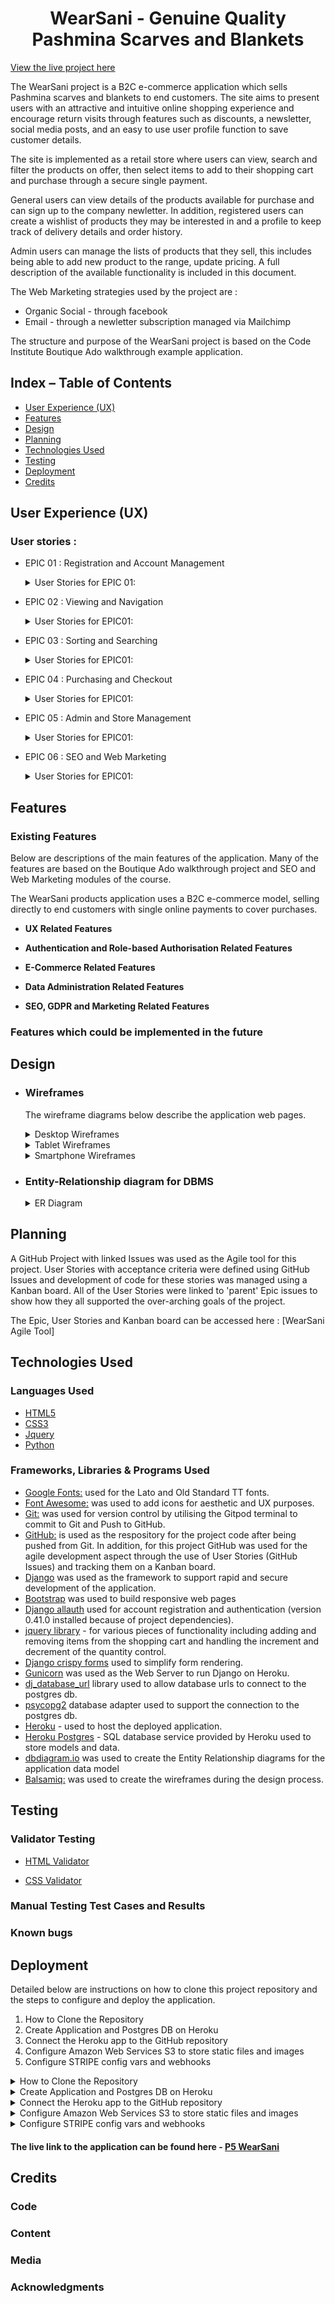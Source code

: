 <h1 align="center">WearSani - Genuine Quality Pashmina Scarves and Blankets</h1>

[View the live project here](https://pp5-wearsani.herokuapp.com/)

The WearSani project is a B2C e-commerce application which sells Pashmina scarves and blankets to end customers.  The site aims to present users with an attractive and intuitive online shopping experience and encourage return visits through features such as discounts, a newsletter, social media posts, and an easy to use user profile function to save customer details.

The site is implemented as a retail store where users can view, search and filter the products on offer, then select items to add to their shopping cart and purchase through a secure single payment.

General users can view details of the products available for purchase and can sign up to the company newletter. In addition, registered users can create a wishlist of products they may be interested in and a profile to keep track of delivery details and order history.

Admin users can manage the lists of products that they sell, this includes being able to add new product to the range, update pricing. A full description of the available functionality is included in this document.

The Web Marketing strategies used by the project are :
- Organic Social - through facebook
- Email - through a newletter subscription managed via Mailchimp

The structure and purpose of the WearSani project is based on the Code Institute Boutique Ado walkthrough example application.

<!-- ![Mockup](Sample image of index page) -->

## Index – Table of Contents
* [User Experience (UX)](#user-experience-ux) 
* [Features](#features)
* [Design](#design)
* [Planning](#planning)
* [Technologies Used](#technologies-used)
* [Testing](#testing)
* [Deployment](#deployment)
* [Credits](#credits)

## User Experience (UX)

### User stories :

* EPIC 01 : Registration and Account Management
  <details>
      <summary>User Stories for EPIC 01: </summary>

  - US101 : Register for an account
      - As a **site user** I can **register for an account** so that **I can view my profile and purchasing history**
  - US102 : login and logout
      - As a **site user** I can **easily login or logout** so that **I can access my personal account information**
  - US103 : reset password
      - As a **site user** I can **easily reset my password in case I forget** so that **I can recover access to my account**
  - US104 : confirm registration via email
      - As a **site user** I can **receive an email confirmation after registering** so that **I can verify that my account registration was successful**
  - US105 : access user profile
      - As a **site user** I can **access my personalized user profile** so that **I can view my personal order history and order confirmations and my payment information**

  </details>

* EPIC 02 : Viewing and Navigation
  <details>
      <summary>User Stories for EPIC01: </summary>

  - US201 : View a list of products
      - As a **site user** I can **view a list of products** so that **I can select some to purchase**
  - US202 : View individual product details
      - As a **site user** I can **view details for a specific product** so that **I can see the description, rating, available sizes and pricing**
  - US203 : View discounted items
      - As a **site user** I can **easily identify discounted items** so that **I can take advantage of savings on product I want to purchase**
  - US204 : View shopping cart total
      - As a **site user** I can **easily view the total of my purchases at any time** so that **I can avoid over-spending**
  - US205 : Like a product
      - As a **site user** I can **'like' a product** so that **it is added to my  wishlist in my personal profile**
  - US206 : Easily understand purpose of website and how to navigate
      - As a **site user** I can **quickly identify what the website is selling and easily navigate the pages** so that **I can quickly find the information and functionality I am looking for**
  - US207 : View wishlist / liked items
      - As a **site user** I can **view my wishlist** so that **I can see prints I have 'liked'**
  - US208 : View products by category
      - As a **site user** I can **view a specific category of product** so that **I can quickly narrow down the range of product I am interested in**
  - US209 : Handle 404 and 500 errors 
      - As a **site user** I can **return to Home after http 404 or 500 response** so that **I feel I am still working within the website and can navigate easily**

  </details>

* EPIC 03 : Sorting and Searching
  <details>
      <summary>User Stories for EPIC01: </summary>

  - US301 : Sort list of available products
      - As a **site user** I can **sort the list of available products** so that **I can easily identify the best rated and categorically sorted products**
  - US302 : Sort a specific category of product
      - As a **site user** I can **sort a specific category of product** so that **I can find the best-rated product in a specific category or sort the products in the category or sort the products in that category by title**
  - US303 : Sort multiple categories of products simultaneously
      - As a **site user** I can **sort multiple categories of products simultaneously** so that **I can find the best-rated product in a specific category, or sort the products across broad categories**
  - US304 : search for a product by price or raw material
      - As a **site user** I can **search for a product by price or raw material** so that **I can find a specific product to purchase**
  - US305 : view search results and the number of items found
      - As a **site user** I can **easily view what I've searched for and the number of results** so that **I can quickly decide whether the product I want is available**

  </details>

* EPIC 04 : Purchasing and Checkout
  <details>
      <summary>User Stories for EPIC01: </summary>

  - US401 : Add items to shopping cart
      - As a **site user** I can **add items to my shopping cart** so that **I can choose multiple items to purchase**
  - US402 : Modify cart contents and remove items from the cart
      - As a **site user** I can **modify cart quantities and remove items from the shopping cart** so that **manage the contents of my shopping cart and rectify any mistakes in selecting purchases**
  - US403 : View notifications of user interactions
      - As a **site user** I can **get notifications on screen of my actions** so that **I can easily understand my interactions with the website and their consequences**
  - US404 : Finalize order through the checkout page
      - As a **site user** I can **complete my order by going through the checkout page** so that **I can see a final total, a summary of my order and I can specify a delivery address and payment details**
  - US405 : Implement a secure payment process
      - As a **site user** I can **enter my payment details** so that **my payment is secure**
  - US406 : View an order confirmation after checkout
      - As a **site user** I can **view an order confirmation after checkout** so that **I can see what was ordered and total costs**
  - US407 : Receive an email confirmation after checking out
      - As a **site user** I can **receive an email confirmation after checking out** so that **I have a record of my purchases**

  </details>

* EPIC 05 : Admin and Store Management
  <details>
      <summary>User Stories for EPIC01: </summary>

  - US501 : Add a product
      - As a **site admin** I can **add a product** so that **I can sell new items in my store**
  - US502 : Edit / update details for a product
      - As a **site admin** I can **edit / update details for a product** so that **I can change or amend the title, image, discount setting and other attributes**
  - US503 : Delete a product
      - As a **site admin** I can **delete a product** so that **I can remove the product for sale**
  - US504 : Edit / update details for a product size option
      - As a **site admin** I can **edit / update details for a product size option** so that **I can change or amend the price**


  </details>

* EPIC 06 : SEO and Web Marketing
  <details>
      <summary>User Stories for EPIC01: </summary>

  - US601 : Subscribe to newsletter
      - As a **site user** I can **subscribe to the company newsletter** so that **I can keep up with company news and offers**
  - US602 : View company facebook page
      - As a **site user** I can **find the company on facebook** so that **I can keep up to date with company posts**
  - US603 : SEO
      - As a **site user** I can **find the site through web searches** so that **I can easily access the site**
  - US604 : View privacy policy
      - As a **site user** I can **view the company privacy policy** so that **I can see the company is GDPR compliant**

  </details>


## Features

### Existing Features

Below are descriptions of the main features of the application.  Many of the features are based on the Boutique Ado walkthrough project and SEO and Web Marketing modules of the course.  

The WearSani products application uses a B2C e-commerce model, selling directly to end customers with single online payments to cover purchases.

- **UX Related Features**
    
    
- **Authentication and Role-based Authorisation Related Features**
    
    
- **E-Commerce Related Features**
    
    
- **Data Administration Related Features**
    
    
- **SEO, GDPR and Marketing Related Features**


### Features which could be implemented in the future


## Design

-   ### Wireframes

    The wireframe diagrams below describe the application web pages.  

    <details>
    <summary>Desktop Wireframes</summary>

    <!-- ![Desktop Wireframes](wireframes-desktop) -->
    </details>
    <details>
    <summary>Tablet Wireframes</summary>

    <!-- ![Tablet Wireframes](wireframes-ipad) -->
    </details>
    <details>
    <summary>Smartphone Wireframes</summary>

    <!-- ![Smartphone Wireframes](wireframes-smartphone) -->
    </details>


-   ### Entity-Relationship diagram for DBMS


    <details>
    <summary>ER Diagram</summary>

    <!-- ![ER Diagrams1](entity-relationship-diagrams) -->
    </details>

## Planning

A GitHub Project with linked Issues was used as the Agile tool for this project.  User Stories with acceptance criteria were defined using GitHub Issues and development of code for these stories was managed using a Kanban board.  All of the User Stories were linked to 'parent' Epic issues to show how they all supported the over-arching goals of the project.

The Epic, User Stories and Kanban board can be accessed here : [WearSani Agile Tool]<!-- (Link to project of github) -->


## Technologies Used

### Languages Used 

-   [HTML5](https://en.wikipedia.org/wiki/HTML5)
-   [CSS3](https://en.wikipedia.org/wiki/Cascading_Style_Sheets)
-   [Jquery](https://jquery.com/) 
-   [Python](https://www.python.org/)

### Frameworks, Libraries & Programs Used  

-   [Google Fonts:](https://fonts.google.com/) used for the Lato and Old Standard TT fonts.
-   [Font Awesome:](https://fontawesome.com/) was used to add icons for aesthetic and UX purposes.
-   [Git:](https://git-scm.com/) was used for version control by utilising the Gitpod terminal to commit to Git and Push to GitHub.
-   [GitHub:](https://github.com/) is used as the respository for the project code after being pushed from Git. In addition, for this project GitHub was used for the agile development aspect through the use of User Stories (GitHub Issues) and tracking them on a Kanban board.
-   [Django](https://www.djangoproject.com/) was used as the framework to support rapid and secure development of the application.
-   [Bootstrap](https://getbootstrap.com/) was used to build responsive web pages
-   [Django allauth](https://django-allauth.readthedocs.io/en/latest/index.html) used for account registration and authentication (version 0.41.0 installed because of project dependencies).
-   [jquery library](https://code.jquery.com/jquery-3.4.1.min.js) - for various pieces of functionality including adding and removing items from the shopping cart and handling the increment and decrement of the quantity control.
-   [Django crispy forms](https://django-crispy-forms.readthedocs.io/en/latest/) used to simplify form rendering.
-   [Gunicorn](https://gunicorn.org/) was used as the Web Server to run Django on Heroku.
-   [dj_database_url](https://pypi.org/project/dj-database-url/) library used to allow database urls to connect to the postgres db.
-   [psycopg2](https://pypi.org/project/psycopg2/) database adapter used to support the connection to the postgres db.
-   [Heroku](https://www.heroku.com) - used to host the deployed application.
-   [Heroku Postgres](https://www.heroku.com/postgres) - SQL database service provided by Heroku used to store models and data.
-   [dbdiagram.io](https://dbdiagram.io/home) was used to create the Entity Relationship diagrams for the application data model
-   [Balsamiq:](https://balsamiq.com/) was used to create the wireframes during the design process.


## Testing

### Validator Testing 

- [HTML Validator](https://validator.w3.org/)


- [CSS Validator](https://jigsaw.w3.org/css-validator/)

### Manual Testing Test Cases and Results 

### Known bugs

## Deployment 

Detailed below are instructions on how to clone this project repository and the steps to configure and deploy the application.  

1. How to Clone the Repository
2. Create Application and Postgres DB on Heroku
3. Connect the Heroku app to the GitHub repository 
4. Configure Amazon Web Services S3 to store static files and images
5. Configure STRIPE config vars and webhooks


<details>
<summary>How to Clone the Repository</summary>

- Go to the https://github.com/nofursad/pp5-wearsani.git repository on GitHub 
- Click the "Code" button to the right of the screen, click HTTPs and copy the link there
- Open a GitBash terminal and navigate to the directory where you want to locate the clone
- On the command line, type "git clone" then paste in the copied url and press the Enter key to begin the clone process
- To install the packages required by the application use the command : pip install -r requirements.txt
- When developing and running the application locally set DEBUG=True in the settings.py file
- Changes made to the local clone can be pushed back to the repository using the following commands :

  - git add *filenames*  (or "." to add all changed files)
  - git commit -m *"text message describing changes"*
  - git push

- N.B. Any changes pushed to the master branch will take effect on the live project once the application is re-deployed from Heroku
- N.B. Be careful not to upload DEBUG=True in the settings.py file to GitHub - this setting should only be used locally.
</details>

<details>
<summary>Create Application and Postgres DB on Heroku</summary>

- Log in to Heroku at https://heroku.com - create an account if needed.
- From the Heroku dashboard, click the Create new app button.  For a new account an icon will be visible on screen to allow you to Create an app, otherwise a link to this function is located under the New dropdown menu at the top right of the screen.
- On the Create New App page, enter a unique name for the application and select region.  Then click Create app.
- On the Application Configuration page for the new app, click on the Resources tab.
- In the Add-ons search bar enter "Postgres" and select "Heroku Postgres" from the list - click the "Submit Order Form" button on the pop-up dialog.
- Next, click on Settings on the Application Configuration page and click on the "Reveal Config Vars" button - check the DATABASE_URL has been automatically set up. 
- Add a new Config Var called DISABLE_COLLECTSTATIC and assign it a value of 1.
- Add a new Config Var called SECRET_KEY and assign it a value - any random string of letters, digits and symbols.
- The settings.py file should be updated to use the DATABASE_URL and SECRET_KEY environment variable values as follows :

  - DATABASES = {'default': dj_database_url.parse(os.environ.get('DATABASE_URL'))}

  - SECRET_KEY = os.environ.get('SECRET_KEY')

- In Gitpod, in the project terminal window, to initialize the data model in the postgres database, run the command : python3 manage.py migrate 
- Set up and admin user in the postgres db using the command : python3 manage.py createsuperuser
- Set DEBUG flag to False in settings.py
- Commit and push any local changes to GitHub.
- In order to be able to run the application on localhost, add SECRECT_KEY and DATABASE_URL and their values to env.py
</details>

<details>
<summary>Connect the Heroku app to the GitHub repository</summary>

- Go to the Application Configuration page for the application on Heroku and click on the Deploy tab.
- Select GitHub as the Deployment Method and if prompted, confirm that you want to connect to GitHub. Enter the name of the github repository (the one used for this project is (https://github.com/nofursad/pp5-wearsani.git) and click on Connect to link up the Heroku app to the GitHub repository code.
- Scroll down the page and choose to either Automatically Deploy each time changes are pushed to GitHub, or Manually deploy - for this project Manual Deploy was selected.
- The application can be run from the Application Configuration page by clicking on the Open App button.
- The live link for this project is (https://pp5-wearsani.herokuapp.com/)
</details>

<details>
<summary>Configure Amazon Web Services S3 to store static files and images</summary>

- Log on to AWS account on aws.amazon.com - create an account if necessary
- From the dashboard access the S3 services
- Create a new 'bucket', it is recommended to give this a name similar to your application to make it easy to remember and use, choose a region close to you, uncheck "Block all public access" and acknowledge that the bucket will be public.  Next, click on the new bucket to configure it.
- Go to the properties tab and turn on static website hosting, fill in default values for index and error document settings - e.g. index.html and error.html and click on Save.
- Go to the permissions tab and make 3 changes to configure the bucket :

    - Step 1 Configure CORS : 
        - Paste the following CORS configuration string : <br>
    	[ { "AllowedHeaders": ["Authorization"],<br>
                "AllowedMethods": ["GET"],<br>
                "AllowedOrigins": ["*"],<br>
                "ExposeHeaders": [] } ]<br>

    - Step 2 Generate Policy:
        - Go to the bucket policy area, click on Edit and click on policy generator.  
        - Choose S3 bucket policy from drop-down
	    - Put asterisk in Principal field
	    - Select get object from Actions drop-down
	    - Copy ARN and paste into ARN box on the policy generator page
	    - Click Add Statement
	    - Click Generate Policy then copy the policy into the policy editor window
        - Add /* to the end of the Resource key
	    - Click Save

    - Step 3 ACL :
        - Go to the Access Control List area
		- Set the list objects permission for everyone under the Public Access section and
		check the box to confirm you want this permission setting

- Create a user to access the bucket through IAM as follows :
    - Return to the services menu on the dashboard and access the IAM area
    - Create a group
    - On the same page click on Policies, then Create Policy, go to JSON table and select Import Managed Policy
    - Click on Import managed policy on rhs
	- Search for S3 and select AmazonS3FullAccess and click on Import
	- Go back and get the Bucket Policy ARN (generated when bucket was created)
	- Change the Resource value from * to ARN bucket and its contents - e.g : <br>
        "Resource": [<br>
                    "arn:aws:s3:::pp5-wearsani",  (sensitive)<br>
                    "arn:aws:s3:::pp5-wearsani/*"<br>
                ]<br>
	- Click Next and then Review Policy
	- Give the policy a name and click Create Policy
    - Attach the policy to the group you created as follows : Go to groups, click on your group, go to the Permissions tab, click Add permissions and select Attach policies, select the policy created on previous step and click Attach permissions
    - Create user to put into the group. Click Users on lhs, click Add User, assign name check the programmatic access checkbox, click on Next:Permissions.  Add user to group, click through to the end and click Create User.

- Download and save the generated csv which contains the users access and secret access keys
- Update the AWS section of the settings.py file - replace the bucket name and region with the values you set up in the previous steps :

			if 'USE_AWS' in os.environ:
				# Bucket Config
				AWS_STORAGE_BUCKET_NAME = 'pp5-wearsani'    <------ bucket name and region
				AWS_S3_REGION_NAME = 'eu-west-1'
				AWS_ACCESS_KEY_ID = os.environ.get('AWS_ACCESS_KEY_ID')
				AWS_SECRET_ACCESS_KEY = os.environ.get('AWS_SECRET_ACCESS_KEY')

- Add the AWS_ACCESS_KEY_ID and AWS_SECRET_ACCESS_KEY config vars to heroku using the values from the downloaded cvs
- Add USE_AWS = True to the Heroku config vars
- Remove the DISABLE_COLLECTSTATIC config var at this point from Heroku
- The custom_storages.py file that is part of this project will tell Django to use S3 to store static and media files when collectstatic is run
- The remaining AWS configuration settings needed are already configured in this projects settings.py file
- Go to the S3 dashboard and create a folder called media in the new bucket.  Specify grant public-read access on the folder and tick the checkbox to confirm.
</details>

<details>
<summary>Configure STRIPE config vars and webhooks</summary>

- Log in to your Stripe account - create one if necessary
- Add STRIPE_PUBLIC_KEY and STRIPE_SECRET_KEY to the Heroku config vars, assign these variables values from your Stripe account dashboard
- Create a webhook endpoint for use with your applications.  On the stripe dashboard go to the Developers -> Webhooks area, click add endpoint, use the url of your Heroku application with '/checkout/wh/' tagged onto the end of the url string.  When configuring the endpoint, the events to register to listen to are payment_intent_succeeded and payment_intent_failed
- Once the endpoint is set up get the signing secret for the webhooks and save this value as a Heroku config var called STRIPE_WH_SECRET.
</details>

#### The live link to the application can be found here - [P5 WearSani](https://pp5-wearsani.herokuapp.com/) 

## Credits 

### Code 

### Content 

### Media 

### Acknowledgments
